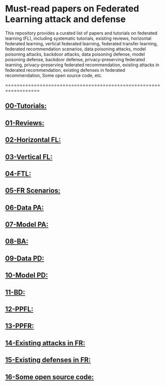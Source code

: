 # Must-read papers on Federated Learning attack and defense  
This repository provides a curated list of papers and tutorials on federated learning (FL), including systematic tutorials, existing reviews, horizontal federated learning, vertical federated learning, federated transfer learning, federated recommendation scenarios, data poisoning attacks, model poisoning attacks, backdoor attacks, data poisoning defense, model poisoning defense, backdoor defense, privacy-preserving federated learning, privacy-preserving federated recommendation, existing attacks in federated recommendation, existing defenses in federated recommendation, Some open source code, etc.  

==================================================================
## [00-Tutorials:](link-to-tutorials)
## [01-Reviews:](link-to-Reviews)
## [02-Horizontal FL:](link-to-Horizontal-FL)
## [03-Vertical FL:](link-to-Vertical-FL)
## [04-FTL:](link-to-FTL)
## [05-FR Scenarios:](link-to-FR-Scenarios)
## [06-Data PA:](link-to-Data-PA)
## [07-Model PA:](link-to-Model-PA)
## [08-BA:](link-to-BA)
## [09-Data PD:](link-to-Data-PD)
## [10-Model PD:](link-to-Model-PD)
## [11-BD:](link-to-BD)
## [12-PPFL:](link-to-PPFL)
## [13-PPFR:](link-to-PPFR)
## [14-Existing attacks in FR:](link-to-Existing-attacks-in-FR)
## [15-Existing defenses in FR:](link-to-Existing-defenses-in-FR)
## [16-Some open source code:](link-to-Some-open-source-code)
